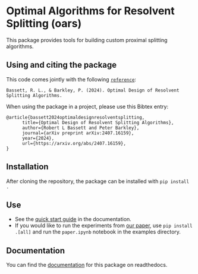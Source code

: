# Optimal Algorithms for Resolvent Splitting (oars)

This package provides tools for building custom proximal splitting algorithms.

## Using and citing the package

This code comes jointly with the following [`reference`](https://arxiv.org/pdf/2407.16159.pdf):

    Bassett, R. L., & Barkley, P. (2024). Optimal Design of Resolvent Splitting Algorithms. 

When using the package in a project, please use this Bibtex entry:

```
@article{bassett2024optimaldesignresolventsplitting,
      title={Optimal Design of Resolvent Splitting Algorithms}, 
      author={Robert L Bassett and Peter Barkley},
      journal={arXiv preprint arXiv:2407.16159},
      year={2024},
      url={https://arxiv.org/abs/2407.16159}, 
}
```

## Installation

After cloning the repository, the package can be installed with
`pip install .`

## Use

- See the [quick start guide](docs/source/quickstart.rst) in the documentation.
- If you would like to run the experiments from [our paper](https://arxiv.org/pdf/2407.16159.pdf), use `pip install .[all]` and run the `paper.ipynb` notebook in the examples directory.

## Documentation

You can find the [documentation](https://oars.readthedocs.io/) for this package on readthedocs.

